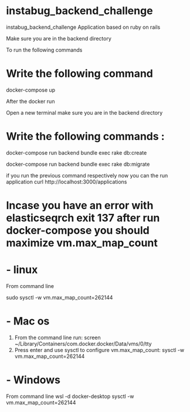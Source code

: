 # instabug_backend_challenge

instabug_backend_challenge Application based on ruby on rails

Make sure you are in the backend directory

To run the following commands

# Write the following command

docker-compose up

After the docker run

Open a new terminal make sure you are in the backend directory

# Write the following commands :

docker-compose run backend bundle exec rake db:create

docker-compose run backend bundle exec rake db:migrate

if you run the previous command respectively now you can the run application curl http://localhost:3000/applications

# Incase you have an error with elasticseqrch exit 137 after run docker-compose you should maximize vm.max_map_count

# - linux
From command line

sudo sysctl -w vm.max_map_count=262144

# - Mac os

1. From the command line
run: screen ~/Library/Containers/com.docker.docker/Data/vms/0/tty
2. Press enter and use sysctl to configure 
vm.max_map_count: sysctl -w vm.max_map_count=262144

# - Windows

From command line
wsl -d docker-desktop sysctl -w vm.max_map_count=262144


